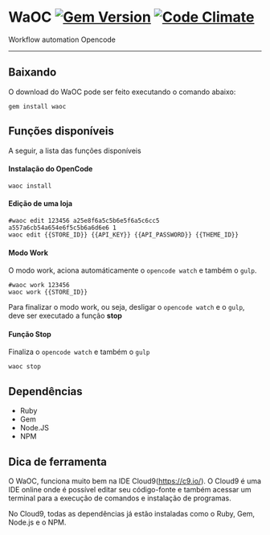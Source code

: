 # WaOC [![Gem Version](https://badge.fury.io/rb/waoc.svg)](http://badge.fury.io/rb/waoc) [![Code Climate](https://codeclimate.com/github/WaOC/WaOC-Ruby/badges/gpa.svg)](https://codeclimate.com/github/WaOC/WaOC-Ruby)
Workflow automation Opencode

--------

## Baixando

O download do WaOC pode ser feito executando o comando abaixo:
``` shell
gem install waoc
```

## Funções disponíveis

A seguir, a lista das funções disponíveis

#### Instalação do OpenCode
``` shell
waoc install
```

#### Edição de uma loja
``` shell
#waoc edit 123456 a25e8f6a5c5b6e5f6a5c6cc5 a557a6cb54a654e6f5c5b6a6d6e6 1
waoc edit {{STORE_ID}} {{API_KEY}} {{API_PASSWORD}} {{THEME_ID}}
```

#### Modo Work
O modo work, aciona automáticamente o `opencode watch` e também o `gulp`.
``` shell
#waoc work 123456
waoc work {{STORE_ID}}
```
Para finalizar o modo work, ou seja, desligar o `opencode watch` e o `gulp`, deve ser executado a função **stop**

#### Função Stop
Finaliza o `opencode watch` e também o `gulp`
``` shell
waoc stop
```

## Dependências

- Ruby
- Gem
- Node.JS
- NPM


## Dica de ferramenta

O WaOC, funciona muito bem na IDE Cloud9(https://c9.io/).
O Cloud9 é uma IDE online onde é possível editar seu código-fonte e também acessar um terminal para a execução de comandos e instalação de programas.

No Cloud9, todas as dependências já estão instaladas como o Ruby, Gem, Node.js e o NPM.

